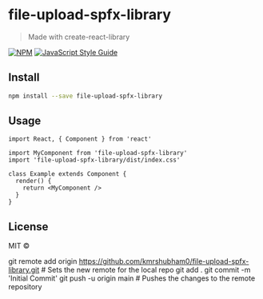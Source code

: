 # file-upload-spfx-library

> Made with create-react-library

[![NPM](https://img.shields.io/npm/v/file-upload-spfx-library.svg)](https://www.npmjs.com/package/file-upload-spfx-library) [![JavaScript Style Guide](https://img.shields.io/badge/code_style-standard-brightgreen.svg)](https://standardjs.com)

## Install

```bash
npm install --save file-upload-spfx-library
```

## Usage

```tsx
import React, { Component } from 'react'

import MyComponent from 'file-upload-spfx-library'
import 'file-upload-spfx-library/dist/index.css'

class Example extends Component {
  render() {
    return <MyComponent />
  }
}
```

## License

MIT © [](https://github.com/)

git remote add origin https://github.com/kmrshubham0/file-upload-spfx-library.git # Sets the new remote for the local repo
git add .
git commit -m 'Initial Commit'
git push -u origin main  # Pushes the changes to the remote repository
